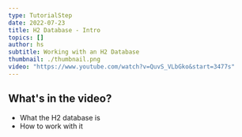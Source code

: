 ```yaml
---
type: TutorialStep
date: 2022-07-23
title: H2 Database - Intro
topics: []
author: hs
subtitle: Working with an H2 Database
thumbnail: ./thumbnail.png
video: "https://www.youtube.com/watch?v=QuvS_VLbGko&start=3477s"
---
```


## What's in the video?

- What the H2 database is
- How to work with it
